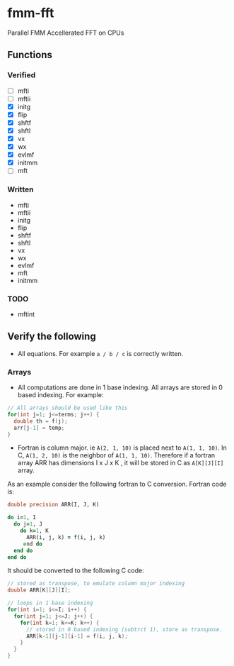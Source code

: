 # fmm-fft
Parallel FMM Accellerated FFT on CPUs


## Functions

### Verified

- [ ] mfti
- [ ] mftii
- [x] initg
- [x] flip
- [x] shftf
- [x] shftl
- [x] vx
- [x] wx
- [x] evlmf
- [x] initmm
- [ ] mft

### Written

* mfti
* mftii
* initg
* flip
* shftf
* shftl
* vx
* wx
* evlmf
* mft
* initmm

### TODO

* mftint


## Verify the following

* All equations. For example `a / b / c` is correctly written.

### Arrays
* All computations are done in 1 base indexing. All arrays are stored in 0 based indexing. For example:

```C
// All arrays should be used like this
for(int j=1; j<=terms; j++) {
  double th = f(j);
  arr[j-1] = temp;
}
```

* Fortran is column major. ie `A(2, 1, 10)` is placed next to `A(1, 1, 10)`. In C, `A(1, 2, 10)` is the neighbor of `A(1, 1, 10)`. Therefore if a fortran array ARR has dimensions I x J x K ,  it will be stored in C as `A[K][J][I]` array. 

As an example consider the following fortran to C conversion. Fortran code is:

```fortran
double precision ARR(I, J, K)

do i=1, I
  do j=1, J
    do k=1, K
      ARR(i, j, k) = f(i, j, k)
     end do
  end do
end do
```

It should be converted to the following C code:

```C
// stored as transpose, to emulate column major indexing
double ARR[K][J][I];

// loops in 1 base indexing
for(int i=1; i<=I; i++) {
  for(int j=1; j<=J; j++) {
    for(int k=1; k<=K; k++) {
      // stored in 0 based indexing (subtrct 1), store as transpose.
      ARR[k-1][j-1][i-1] = f(i, j, k); 
    }
  }
}
```
